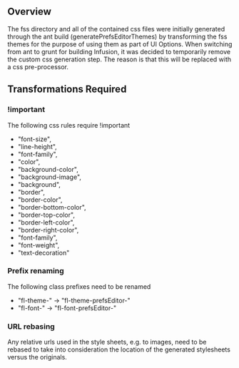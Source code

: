 ## Overview ##

The fss directory and all of the contained css files were initially generated through the ant build (generatePrefsEditorThemes) by transforming the fss themes for the purpose of using them as part of UI Options. When switching from ant to grunt for building Infusion, it was decided to temporarily remove the custom css generation step. The reason is that this will be replaced with a css pre-processor. 

## Transformations Required ##

### !important ###

The following css rules require !important

- "font-size",
- "line-height",
- "font-family",
- "color",
- "background-color",
- "background-image",
- "background",
- "border",
- "border-color",
- "border-bottom-color",
- "border-top-color",
- "border-left-color",
- "border-right-color",
- "font-family",
- "font-weight",
- "text-decoration"

### Prefix renaming ###

The following class prefixes need to be renamed

- "fl-theme-" -> "fl-theme-prefsEditor-"
- "fl-font-" -> "fl-font-prefsEditor-"

### URL rebasing ###

Any relative urls used in the style sheets, e.g. to images, need to be rebased to take into consideration the location of the generated stylesheets versus the originals.

